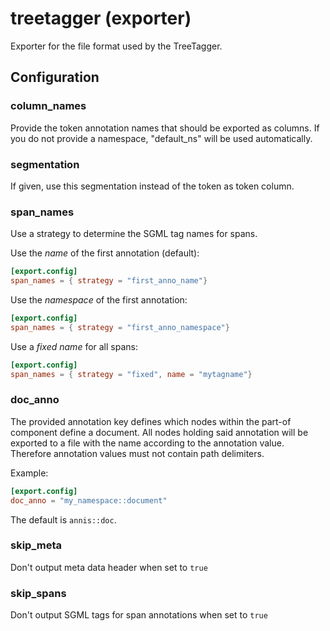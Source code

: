 # treetagger (exporter)

Exporter for the file format used by the TreeTagger.

## Configuration

###  column_names

Provide the token annotation names that should be exported as columns.
If you do not provide a namespace, "default_ns" will be used
automatically.

###  segmentation

If given, use this segmentation instead of the token as token column.

###  span_names

Use a strategy to determine the SGML tag names for spans.

Use the *name* of the first annotation (default):
```toml
[export.config]
span_names = { strategy = "first_anno_name"}
```

Use the *namespace* of the first annotation:
```toml
[export.config]
span_names = { strategy = "first_anno_namespace"}
```

Use a *fixed name* for all spans:
```toml
[export.config]
span_names = { strategy = "fixed", name = "mytagname"}
```

###  doc_anno

The provided annotation key defines which nodes within the part-of component define a document. All nodes holding said annotation
will be exported to a file with the name according to the annotation value. Therefore annotation values must not contain path
delimiters.

Example:
```toml
[export.config]
doc_anno = "my_namespace::document"
```

The default is `annis::doc`.

###  skip_meta

Don't output meta data header when set to `true`

###  skip_spans

Don't output SGML tags for span annotations when set to `true`

